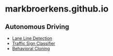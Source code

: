 # markbroerkens.github.io

## Autonomous Driving
* [Lane Line Detection](https://markbroerkens.github.io/CarND-LaneLines-P1)
* [Traffic Sign Classifier](https://markbroerkens.github.io/CarND-Traffic-Sign-Classifier-Project)
* [Behavioral Cloning](https://markbroerkens.github.io/CarND-Behavioral-Cloning-P3)
